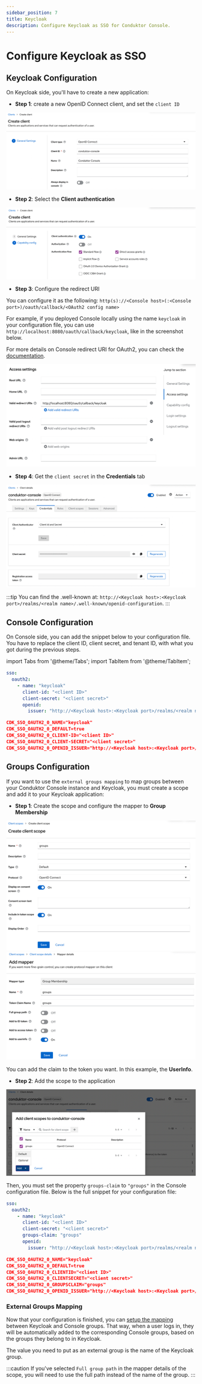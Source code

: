 ```yaml
---
sidebar_position: 7
title: Keycloak
description: Configure Keycloak as SSO for Conduktor Console.
---
```


# Configure Keycloak as SSO

## Keycloak Configuration

On Keycloak side, you'll have to create a new application:

- **Step 1**: create a new OpenID Connect client, and set the `client ID`

![](assets/keycloak-create-client.png)

- **Step 2**: Select the **Client authentication**

![](assets/keycloak-client-config.png)

- **Step 3**: Configure the redirect URI 

You can configure it as the following: `http(s)://<Console host>(:<Console port>)/oauth/callback/<OAuth2 config name>`

For example, if you deployed Console locally using the name `keycloak` in your configuration file, you can use `http://localhost:8080/oauth/callback/keycloak`, like in the screenshot below.

For more details on Console redirect URI for OAuth2, you can check the [documentation](generic-oauth2.md#more-details-on-console-external-url).

![](assets/keycloak-callback.png)

- **Step 4**: Get the `client secret` in the **Credentials** tab

![](assets/keycloak-client-secret.png)

:::tip
You can find the .well-known at: `http://<Keycloak host>:<Keycloak port>/realms/<realm name>/.well-known/openid-configuration`.
:::

## Console Configuration

On Console side, you can add the snippet below to your configuration file. You have to replace the client ID, client secret, and tenant ID, with what you got during the previous steps.

import Tabs from '@theme/Tabs'; import TabItem from '@theme/TabItem';

<Tabs>
<TabItem value="YAML  File" label="YAML File">

```yaml title="platform-config.yaml"
sso:
  oauth2:
    - name: "keycloak"
      client-id: "<client ID>"
      client-secret: "<client secret>"
      openid:
        issuer: "http://<Keycloak host>:<Keycloak port>/realms/<realm name>"
```

</TabItem>
<TabItem value="Environment Variables" label="Environment Variables">

```json title=".env"
CDK_SSO_OAUTH2_0_NAME="keycloak"
CDK_SSO_OAUTH2_0_DEFAULT=true
CDK_SSO_OAUTH2_0_CLIENT-ID="<client ID>"
CDK_SSO_OAUTH2_0_CLIENT-SECRET="<client secret>"
CDK_SSO_OAUTH2_0_OPENID_ISSUER="http://<Keycloak host>:<Keycloak port>/realms/<realm name>"
```

</TabItem>
</Tabs>

## Groups Configuration

If you want to use the `external groups mapping` to map groups between your Conduktor Console instance and Keycloak, you must create a scope and add it to your Keycloak application:

- **Step 1**: Create the scope and configure the mapper to **Group Membership**

![](assets/keycloak-scope.png)
![](assets/keycloak-scope-mapper.png)

You can add the claim to the token you want. In this example, the **UserInfo**.

- **Step 2**: Add the scope to the application

![](assets/keycloak-add-scope-app.png)

Then, you must set the property `groups-claim` to `"groups"` in the Console configuration file. Below is the full snippet for your configuration file:

<Tabs>
<TabItem value="YAML  File" label="YAML File">

```yaml title="platform-config.yaml"
sso:
  oauth2:
    - name: "keycloak"
      client-id: "<client ID>"
      client-secret: "<client secret>"
      groups-claim: "groups"
      openid:
        issuer: "http://<Keycloak host>:<Keycloak port>/realms/<realm name>"
```

</TabItem>
<TabItem value="Environment Variables" label="Environment Variables">

```json title=".env"
CDK_SSO_OAUTH2_0_NAME="keycloak"
CDK_SSO_OAUTH2_0_DEFAULT=true
CDK_SSO_OAUTH2_0_CLIENTID="<client ID>"
CDK_SSO_OAUTH2_0_CLIENTSECRET="<client secret>"
CDK_SSO_OAUTH2_0_GROUPSCLAIM="groups"
CDK_SSO_OAUTH2_0_OPENID_ISSUER="http://<Keycloak host>:<Keycloak port>/realms/<realm name>"
```

</TabItem>
</Tabs>


### External Groups Mapping

Now that your configuration is finished, you can [setup the mapping](/platform/get-started/configuration/user-authentication/external-group-sync/#create-an-external-group-mapping) between Keycloak and Console groups. That way, when a user logs in, they will be automatically added to the corresponding Console groups, based on the groups they belong to in Keycloak.

The value you need to put as an external group is the name of the Keycloak group.

:::caution
If you've selected `Full group path` in the mapper details of the scope, you will need to use the full path instead of the name of the group.
:::


